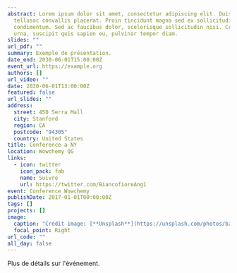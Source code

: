 ```yaml
---
abstract: Lorem ipsum dolor sit amet, consectetur adipiscing elit. Duis posuere
  tellusac convallis placerat. Proin tincidunt magna sed ex sollicitudin
  condimentum. Sed ac faucibus dolor, scelerisque sollicitudin nisi. Cras purus
  urna, suscipit quis sapien eu, pulvinar tempor diam.
slides: ""
url_pdf: ""
summary: Exemple de présentation.
date_end: 2030-06-01T15:00:00Z
event_url: https://example.org
authors: []
url_video: ""
date: 2030-06-01T13:00:00Z
featured: false
url_slides: ""
address:
  street: 450 Serra Mall
  city: Stanford
  region: CA
  postcode: "94305"
  country: United States
title: Conference a NY
location: Wowchemy QG
links:
  - icon: twitter
    icon_pack: fab
    name: Suivre
    url: https://twitter.com/BiancofioreAng1
event: Conference Wowchemy
publishDate: 2017-01-01T00:00:00Z
tags: []
projects: []
image:
  caption: "Crédit image: [**Unsplash**](https://unsplash.com/photos/bzdhc5b3Bxs)"
  focal_point: Right
url_code: ""
all_day: false
---
```


Plus de détails sur l'événement.
